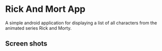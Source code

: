 # Rick And Mort App

A simple android application for displaying a list of all characters from the animated series Rick and Morty.

## Screen shots
